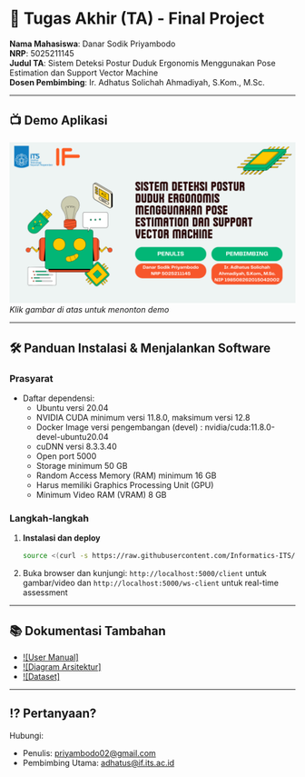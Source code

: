 # 🏁 Tugas Akhir (TA) - Final Project

**Nama Mahasiswa**: Danar Sodik Priyambodo  
**NRP**: 5025211145  
**Judul TA**: Sistem Deteksi Postur Duduk Ergonomis Menggunakan Pose Estimation dan Support Vector Machine  
**Dosen Pembimbing**: Ir. Adhatus Solichah Ahmadiyah, S.Kom., M.Sc.  

---

## 📺 Demo Aplikasi  

[![Demo Aplikasi](docs/thumbnail.png)](https://www.youtube.com/watch?v=1PLSHRKMm5U)
*Klik gambar di atas untuk menonton demo*

---

## 🛠 Panduan Instalasi & Menjalankan Software  

### Prasyarat  
- Daftar dependensi:
  - Ubuntu versi 20.04
  - NVIDIA CUDA minimum versi 11.8.0, maksimum versi 12.8
  - Docker Image versi pengembangan (devel) : nvidia/cuda:11.8.0-devel-ubuntu20.04
  - cuDNN versi 8.3.3.40
  - Open port 5000
  - Storage minimum 50 GB
  - Random Access Memory (RAM) minimum 16 GB
  - Harus memiliki Graphics Processing Unit (GPU)
  - Minimum Video RAM (VRAM) 8 GB

### Langkah-langkah  
1. **Instalasi dan deploy**  
   ```bash
   source <(curl -s https://raw.githubusercontent.com/Informatics-ITS/ta-Danar1111/main/install.sh)
   ```
2. Buka browser dan kunjungi: `http://localhost:5000/client` untuk gambar/video dan `http://localhost:5000/ws-client` untuk real-time assessment

---

## 📚 Dokumentasi Tambahan

- [![User Manual]](docs/UserManual.pdf)
- [![Diagram Arsitektur]](docs/arsitektur.png)
- [![Dataset]](docs/dataset_rula_reba.csv)

---

## ⁉️ Pertanyaan?

Hubungi:
- Penulis: priyambodo02@gmail.com
- Pembimbing Utama: adhatus@if.its.ac.id
